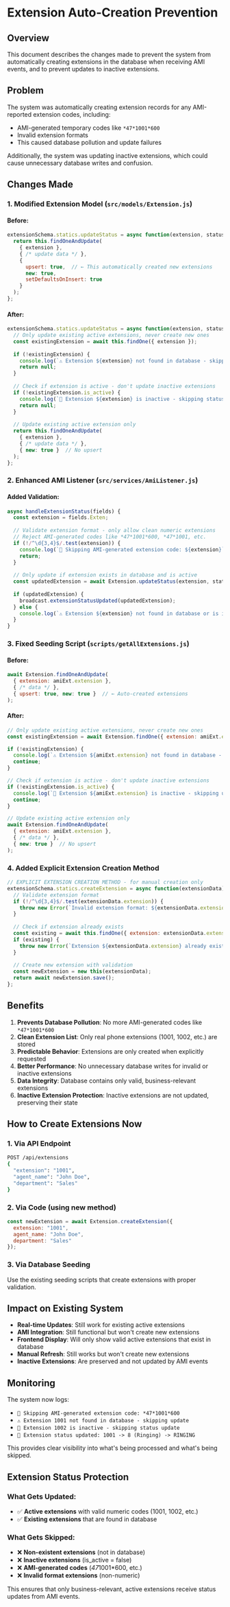 # Extension Auto-Creation Prevention

## Overview
This document describes the changes made to prevent the system from automatically creating extensions in the database when receiving AMI events, and to prevent updates to inactive extensions.

## Problem
The system was automatically creating extension records for any AMI-reported extension codes, including:
- AMI-generated temporary codes like `*47*1001*600`
- Invalid extension formats
- This caused database pollution and update failures

Additionally, the system was updating inactive extensions, which could cause unnecessary database writes and confusion.

## Changes Made

### 1. Modified Extension Model (`src/models/Extension.js`)

#### Before:
```javascript
extensionSchema.statics.updateStatus = async function(extension, statusCode, deviceState) {
  return this.findOneAndUpdate(
    { extension },
    { /* update data */ },
    { 
      upsert: true,  // ← This automatically created new extensions
      new: true,
      setDefaultsOnInsert: true
    }
  );
};
```

#### After:
```javascript
extensionSchema.statics.updateStatus = async function(extension, statusCode, deviceState) {
  // Only update existing active extensions, never create new ones
  const existingExtension = await this.findOne({ extension });
  
  if (!existingExtension) {
    console.log(`⚠️ Extension ${extension} not found in database - skipping update`);
    return null;
  }
  
  // Check if extension is active - don't update inactive extensions
  if (!existingExtension.is_active) {
    console.log(`🚫 Extension ${extension} is inactive - skipping status update`);
    return null;
  }
  
  // Update existing active extension only
  return this.findOneAndUpdate(
    { extension },
    { /* update data */ },
    { new: true }  // No upsert
  );
};
```

### 2. Enhanced AMI Listener (`src/services/AmiListener.js`)

#### Added Validation:
```javascript
async handleExtensionStatus(fields) {
  const extension = fields.Exten;
  
  // Validate extension format - only allow clean numeric extensions
  // Reject AMI-generated codes like *47*1001*600, *47*1001, etc.
  if (!/^\d{3,4}$/.test(extension)) {
    console.log(`🚫 Skipping AMI-generated extension code: ${extension}`);
    return;
  }
  
  // Only update if extension exists in database and is active
  const updatedExtension = await Extension.updateStatus(extension, statusCode, deviceState);
  
  if (updatedExtension) {
    broadcast.extensionStatusUpdated(updatedExtension);
  } else {
    console.log(`⚠️ Extension ${extension} not found in database or is inactive - status update skipped`);
  }
}
```

### 3. Fixed Seeding Script (`scripts/getAllExtensions.js`)

#### Before:
```javascript
await Extension.findOneAndUpdate(
  { extension: amiExt.extension },
  { /* data */ },
  { upsert: true, new: true }  // ← Auto-created extensions
);
```

#### After:
```javascript
// Only update existing active extensions, never create new ones
const existingExtension = await Extension.findOne({ extension: amiExt.extension });

if (!existingExtension) {
  console.log(`⚠️ Extension ${amiExt.extension} not found in database - skipping update`);
  continue;
}

// Check if extension is active - don't update inactive extensions
if (!existingExtension.is_active) {
  console.log(`🚫 Extension ${amiExt.extension} is inactive - skipping update`);
  continue;
}

// Update existing active extension only
await Extension.findOneAndUpdate(
  { extension: amiExt.extension },
  { /* data */ },
  { new: true }  // No upsert
);
```

### 4. Added Explicit Extension Creation Method

```javascript
// EXPLICIT EXTENSION CREATION METHOD - for manual creation only
extensionSchema.statics.createExtension = async function(extensionData) {
  // Validate extension format
  if (!/^\d{3,4}$/.test(extensionData.extension)) {
    throw new Error(`Invalid extension format: ${extensionData.extension}. Must be 3-4 digits only.`);
  }
  
  // Check if extension already exists
  const existing = await this.findOne({ extension: extensionData.extension });
  if (existing) {
    throw new Error(`Extension ${extensionData.extension} already exists in database.`);
  }
  
  // Create new extension with validation
  const newExtension = new this(extensionData);
  return await newExtension.save();
};
```

## Benefits

1. **Prevents Database Pollution**: No more AMI-generated codes like `*47*1001*600`
2. **Clean Extension List**: Only real phone extensions (1001, 1002, etc.) are stored
3. **Predictable Behavior**: Extensions are only created when explicitly requested
4. **Better Performance**: No unnecessary database writes for invalid or inactive extensions
5. **Data Integrity**: Database contains only valid, business-relevant extensions
6. **Inactive Extension Protection**: Inactive extensions are not updated, preserving their state

## How to Create Extensions Now

### 1. Via API Endpoint
```bash
POST /api/extensions
{
  "extension": "1001",
  "agent_name": "John Doe",
  "department": "Sales"
}
```

### 2. Via Code (using new method)
```javascript
const newExtension = await Extension.createExtension({
  extension: "1001",
  agent_name: "John Doe",
  department: "Sales"
});
```

### 3. Via Database Seeding
Use the existing seeding scripts that create extensions with proper validation.

## Impact on Existing System

- **Real-time Updates**: Still work for existing active extensions
- **AMI Integration**: Still functional but won't create new extensions
- **Frontend Display**: Will only show valid active extensions that exist in database
- **Manual Refresh**: Still works but won't create new extensions
- **Inactive Extensions**: Are preserved and not updated by AMI events

## Monitoring

The system now logs:
- `🚫 Skipping AMI-generated extension code: *47*1001*600`
- `⚠️ Extension 1001 not found in database - skipping update`
- `🚫 Extension 1002 is inactive - skipping status update`
- `📱 Extension status updated: 1001 -> 8 (Ringing) -> RINGING`

This provides clear visibility into what's being processed and what's being skipped.

## Extension Status Protection

### What Gets Updated:
- ✅ **Active extensions** with valid numeric codes (1001, 1002, etc.)
- ✅ **Existing extensions** that are found in database

### What Gets Skipped:
- ❌ **Non-existent extensions** (not in database)
- ❌ **Inactive extensions** (is_active = false)
- ❌ **AMI-generated codes** (*47*1001*600, etc.)
- ❌ **Invalid format extensions** (non-numeric)

This ensures that only business-relevant, active extensions receive status updates from AMI events.
